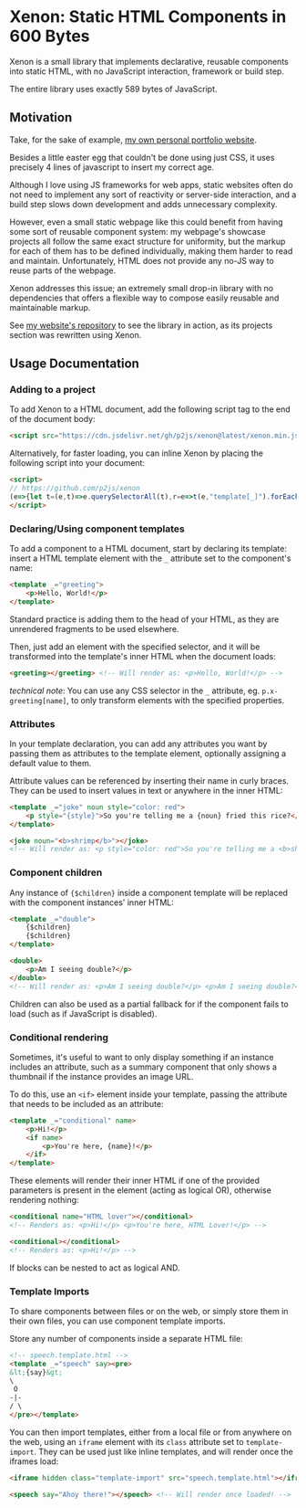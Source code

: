 # Xenon: Static HTML Components in 600 Bytes

Xenon is a small library that implements declarative, reusable components into static HTML, with no JavaScript interaction, framework or build step.

The entire library uses exactly 589 bytes of JavaScript.

## Motivation

Take, for the sake of example, [my own personal portfolio website](https://alfiot.net).

Besides a little easter egg that couldn't be done using just CSS, it uses precisely 4 lines of javascript to insert my correct age.

Although I love using JS frameworks for web apps, static websites often do not need to implement any sort of reactivity or server-side interaction, and a build step slows down development and adds unnecessary complexity.

However, even a small static webpage like this could benefit from having some sort of reusable component system: my webpage's showcase projects all follow the same exact structure for uniformity, but the markup for each of them has to be defined individually, making them harder to read and maintain. Unfortunately, HTML does not provide any no-JS way to reuse parts of the webpage.

Xenon addresses this issue; an extremely small drop-in library with no dependencies that offers a flexible way to compose easily reusable and maintainable markup.

See [my website's repository](https://github.com/p2js/alfiot.net) to see the library in action, as its projects section was rewritten using Xenon.

## Usage Documentation

### Adding to a project

To add Xenon to a HTML document, add the following script tag to the end of the document body:
```html
<script src="https://cdn.jsdelivr.net/gh/p2js/xenon@latest/xenon.min.js"></script>
```

Alternatively, for faster loading, you can inline Xenon by placing the following script into your document:
```html
<script>
// https://github.com/p2js/xenon
(e=>{let t=(e,t)=>e.querySelectorAll(t),r=e=>t(e,"template[_]").forEach((e=>{t(document,e.getAttribute("_")).forEach((r=>{let o=e.innerHTML;for(let t of e.getAttributeNames().filter((e=>"_"!=e)))o=o.replaceAll("{"+t+"}",r.getAttribute(t)||e.getAttribute(t));o=o.replaceAll("{$children}",r.innerHTML),r.innerHTML=o,t(r,"if").forEach((e=>{e.getAttributeNames().some((e=>r.hasAttribute(e)))?e.replaceWith(...e.childNodes):e.remove()})),r.outerHTML=r.innerHTML})),e.remove()}));r(document),t(document,"iframe.template-import").forEach((e=>{e.onload=t=>{r(e.contentDocument),e.remove()}}))})();
</script>
```

### Declaring/Using component templates

To add a component to a HTML document, start by declaring its template: insert a HTML template element with the `_` attribute set to the component's name:
```html
<template _="greeting">
    <p>Hello, World!</p>
</template>
```

Standard practice is adding them to the head of your HTML, as they are unrendered fragments to be used elsewhere.

Then, just add an element with the specified selector, and it will be transformed into the template's inner HTML when the document loads:
```html
<greeting></greeting> <!-- Will render as: <p>Hello, World!</p> -->
```
*technical note*: You can use any CSS selector in the `_` attribute, eg. `p.x-greeting[name]`, to only transform elements with the specified properties.

### Attributes

In your template declaration, you can add any attributes you want by passing them as attributes to the template element, optionally assigning a default value to them.

Attribute values can be referenced by inserting their name in curly braces. They can be used to insert values in text or anywhere in the inner HTML:

```html
<template _="joke" noun style="color: red">
    <p style="{style}">So you're telling me a {noun} fried this rice?</p>
</template>

<joke noun="<b>shrimp</b>"></joke>
<!-- Will render as: <p style="color: red">So you're telling me a <b>shrimp</b> fried this rice?</p> -->
```

### Component children

Any instance of `{$children}` inside a component template will be replaced with the component instances' inner HTML:
```html
<template _="double">
    {$children}
    {$children}
</template>

<double>
    <p>Am I seeing double?</p> 
</double>
<!-- Will render as: <p>Am I seeing double?</p> <p>Am I seeing double?</p> -->
```
Children can also be used as a partial fallback for if the component fails to load (such as if JavaScript is disabled).

### Conditional rendering

Sometimes, it's useful to want to only display something if an instance includes an attribute, such as a summary component that only shows a thumbnail if the instance provides an image URL.

To do this, use an `<if>` element inside your template, passing the attribute that needs to be included as an attribute:
```html
<template _="conditional" name>
    <p>Hi!</p>
    <if name>
        <p>You're here, {name}!</p>
    </if>
</template>
```
These elements will render their inner HTML if one of the provided parameters is present in the element (acting as logical OR), otherwise rendering nothing:
```html
<conditional name="HTML lover"></conditional> 
<!-- Renders as: <p>Hi!</p> <p>You're here, HTML Lover!</p> -->

<conditional></conditional>                   
<!-- Renders as: <p>Hi!</p> -->
```
If blocks can be nested to act as logical AND.

### Template Imports

To share components between files or on the web, or simply store them in their own files, you can use component template imports.

Store any number of components inside a separate HTML file:
```html
<!-- speech.template.html -->
<template _="speech" say><pre>
&lt;{say}&gt;
\
 O
-|-
/ \
</pre></template>
```
You can then import templates, either from a local file or from anywhere on the web, using an `iframe` element with its `class` attribute set to `template-import`. They can be used just like inline templates, and will render once the iframes load:
```html
<iframe hidden class="template-import" src="speech.template.html"></iframe>

<speech say="Ahoy there!"></speech> <!-- Will render once loaded! -->
```